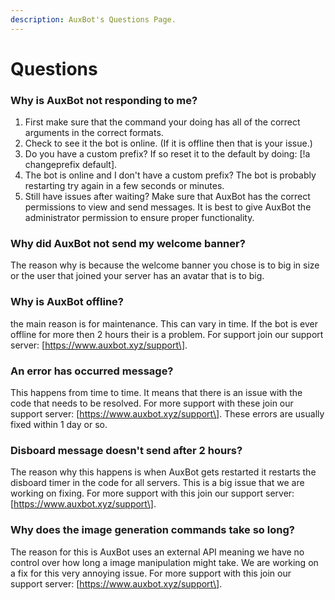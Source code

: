 ```yaml
---
description: AuxBot's Questions Page.
---
```


# Questions

### Why is AuxBot not responding to me?

1. First make sure that the command your doing has all of the correct arguments in the correct formats.
2. Check to see it the bot is online. \(If it is offline then that is your issue.\)
3. Do you have a custom prefix? If so reset it to the default by doing: \[!a changeprefix default\].
4. The bot is online and I don't have a custom prefix? The bot is probably restarting try again in a few seconds or minutes.
5. Still have issues after waiting? Make sure that AuxBot has the correct permissions to view and send messages. It is best to give AuxBot the administrator permission to ensure proper functionality.

### Why did AuxBot not send my welcome banner?

The reason why is because the welcome banner you chose is to big in size or the user that joined your server has an avatar that is to big. 

### Why is AuxBot offline?

the main reason is for maintenance. This can vary in time. If the bot is ever offline for more then 2 hours their is a problem. For support join our support server: \[https://www.auxbot.xyz/support\].

### An error has occurred message?

This happens from time to time. It means that there is an issue with the code that needs to be resolved. For more support with these join our support server: \[https://www.auxbot.xyz/support\]. These errors are usually fixed within 1 day or so.

### Disboard message doesn't send after 2 hours?

The reason why this happens is when AuxBot gets restarted it restarts the disboard timer in the code for all servers. This is a big issue that we are working on fixing.  For more support with this join our support server: \[https://www.auxbot.xyz/support\]. 

### Why does the image generation commands take so long?

The reason for this is AuxBot uses an external API meaning we have no control over how long a image manipulation might take. We are working on a fix for this very annoying issue. For more support with this join our support server: \[https://www.auxbot.xyz/support\]. 

